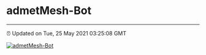 # admetMesh-Bot
---
⏰ Updated on Tue, 25 May 2021 03:25:08 GMT

[![admetMesh-Bot](https://github.com/kotori-y/admetMesh-bot/actions/workflows/main.yml/badge.svg)](https://github.com/kotori-y/admetMesh-bot/actions/workflows/main.yml)
